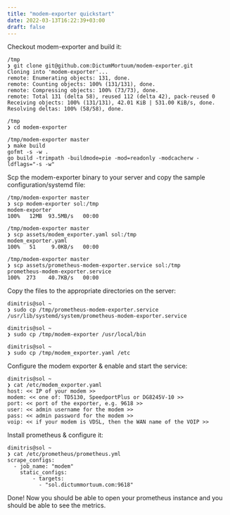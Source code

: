 ```yaml
---
title: "modem-exporter quickstart"
date: 2022-03-13T16:22:39+03:00
draft: false
---
```


Checkout modem-exporter and build it:

```
/tmp
❯ git clone git@github.com:DictumMortuum/modem-exporter.git
Cloning into 'modem-exporter'...
remote: Enumerating objects: 131, done.
remote: Counting objects: 100% (131/131), done.
remote: Compressing objects: 100% (73/73), done.
remote: Total 131 (delta 58), reused 112 (delta 42), pack-reused 0
Receiving objects: 100% (131/131), 42.01 KiB | 531.00 KiB/s, done.
Resolving deltas: 100% (58/58), done.

/tmp
❯ cd modem-exporter

/tmp/modem-exporter master
❯ make build
gofmt -s -w .
go build -trimpath -buildmode=pie -mod=readonly -modcacherw -ldflags="-s -w"
```

Scp the modem-exporter binary to your server and copy the sample configuration/systemd file:

```
/tmp/modem-exporter master
❯ scp modem-exporter sol:/tmp
modem-exporter                                                                              100%   12MB  93.5MB/s   00:00

/tmp/modem-exporter master
❯ scp assets/modem_exporter.yaml sol:/tmp
modem_exporter.yaml                                                                         100%   51     9.0KB/s   00:00

/tmp/modem-exporter master
❯ scp assets/prometheus-modem-exporter.service sol:/tmp
prometheus-modem-exporter.service                                                           100%  273    40.7KB/s   00:00
```

Copy the files to the appropriate directories on the server:

```
dimitris@sol ~
❯ sudo cp /tmp/prometheus-modem-exporter.service /usr/lib/systemd/system/prometheus-modem-exporter.service

dimitris@sol ~
❯ sudo cp /tmp/modem-exporter /usr/local/bin

dimitris@sol ~
❯ sudo cp /tmp/modem_exporter.yaml /etc
```

Configure the modem exporter & enable and start the service:

```
dimitris@sol ~
❯ cat /etc/modem_exporter.yaml
host: << IP of your modem >>
modem: << one of: TD5130, SpeedportPlus or DG8245V-10 >>
port: << port of the exporter, e.g. 9618 >>
user: << admin username for the modem >>
pass: << admin password for the modem >>
voip: << if your modem is VDSL, then the WAN name of the VOIP >>
```

Install prometheus & configure it:

```
dimitris@sol ~
❯ cat /etc/prometheus/prometheus.yml
scrape_configs:
  - job_name: "modem"
    static_configs:
        - targets:
          - "sol.dictummortuum.com:9618"
```

Done! Now you should be able to open your prometheus instance and you should be able to see the metrics.
